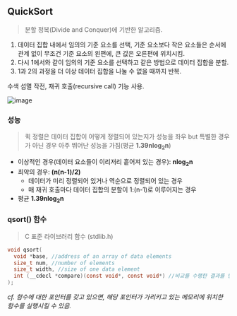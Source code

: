 ## QuickSort
> 분할 정복(Divide and Conquer)에 기반한 알고리즘.

1. 데이터 집합 내에서 임의의 기준 요소를 선택, 기준 요소보다 작은 요소들은 순서에 관계 없이 무조건 기준 요소의 왼편에, 큰 값은 오른편에 위치시킴.
2. 다시 1에서와 같이 임의의 기준 요소를 선택하고 같은 방법으로 데이터 집합을 분할.
3. 1과 2의 과정을 더 이상 데이터 집합을 나눌 수 없을 때까지 반복.

수색 섬멸 작전, 재귀 호출(recursive call) 기능 사용.

![image](https://user-images.githubusercontent.com/22133824/145110215-e0066606-2b75-4bef-b4dd-99cf4f787cd2.png)


### 성능
> 퀵 정렬은 데이터 집합이 어떻게 정렬되어 있는지가 성능을 좌우 but 특별한 경우가 아닌 경우 아주 뛰어난 성능을 가짐(평균 **1.39nlog<sub>2</sub>n**)

* 이상적인 경우(데이터 요소들이 이리저리 흩어져 있는 경우): **nlog<sub>2</sub>n**
* 최악의 경우: **(n(n-1)/2)**
  * 데이터가 미리 정렬되어 있거나 역순으로 정렬되어 있는 경우  
  * 매 재귀 호출마다 데이터 집합의 분할이 1:(n-1)로 이루어지는 경우
* 평균 **1.39nlog<sub>2</sub>n**

### qsort() 함수
> C 표준 라이브러리 함수 (stdlib.h)

```C
void qsort(
  void *base, //address of an array of data elements
  size_t num, //number of elements
  size_t width, //size of one data element
  int (__cdecl *compare)(const void*, const void*) //비교를 수행한 결과를 반환하는 함수에 관한 포인터
);
```
*cf. 함수에 대한 포인터를 갖고 있으면, 해당 포인터가 가리키고 있는 메모리에 위치한 함수를 실행시킬 수 있음.*


  
 
